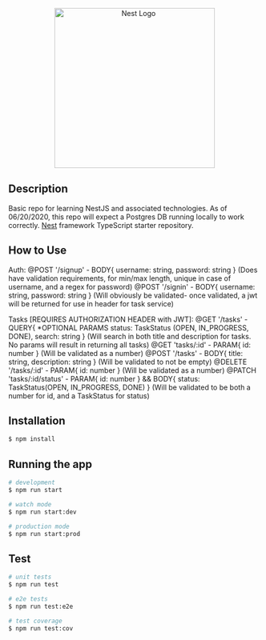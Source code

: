 <p align="center">
  <a href="http://nestjs.com/" target="blank"><img src="https://nestjs.com/img/logo_text.svg" width="320" alt="Nest Logo" /></a>
</p>

## Description

Basic repo for learning NestJS and associated technologies. As of 06/20/2020, this repo will expect a Postgres DB running locally to work correctly. 
[Nest](https://github.com/nestjs/nest) framework TypeScript starter repository.

## How to Use
Auth:
  @POST '/signup' - BODY{ username: string, password: string } (Does have validation requirements, for min/max length, unique in case of username, and a regex for password)
  @POST '/signin' - BODY{ username: string, password: string } (Will obviously be validated- once validated, a jwt will be returned for use in header for task service)

Tasks [REQUIRES AUTHORIZATION HEADER with JWT]:
  @GET '/tasks' - QUERY{ *OPTIONAL PARAMS status: TaskStatus (OPEN, IN_PROGRESS, DONE), search: string } (Will search in both title and description for tasks. No params will result in returning all tasks)
  @GET 'tasks/:id' - PARAM{ id: number } (Will be validated as a number)
  @POST '/tasks' - BODY{ title: string, description: string } (Will be validated to not be empty)
  @DELETE '/tasks/:id' - PARAM{ id: number } (Will be validated as a number)
  @PATCH 'tasks/:id/status' - PARAM{ id: number } && BODY{ status: TaskStatus(OPEN, IN_PROGRESS, DONE) } (Will be validated to be both a number for id, and a TaskStatus for status)

## Installation

```bash
$ npm install
```

## Running the app

```bash
# development
$ npm run start

# watch mode
$ npm run start:dev

# production mode
$ npm run start:prod
```

## Test

```bash
# unit tests
$ npm run test

# e2e tests
$ npm run test:e2e

# test coverage
$ npm run test:cov
```
